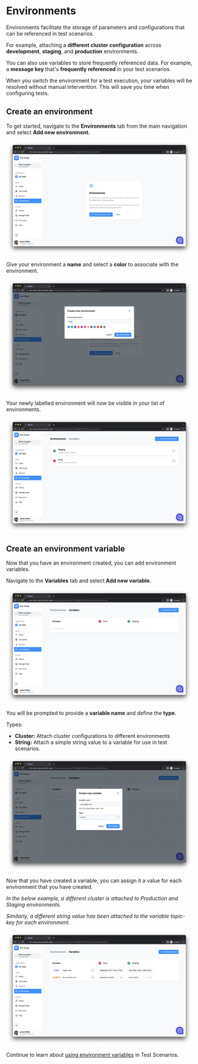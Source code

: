 # Environments

Environments facilitate the storage of parameters and configurations that can be referenced in test scenarios.&#x20;

For example, attaching a **different cluster configuration** across **development**, **staging**, and **production** environments.&#x20;

You can also use variables to store frequently referenced data. For example, a **message key** that's **frequently referenced** in your test scenarios.&#x20;

When you switch the environment for a test execution, your variables will be resolved without manual intervention. This will save you time when configuring tests.

## Create an environment

To get started, navigate to the **Environments** tab from the main navigation and select **Add new environment.**

![](<../../assets/image (133).png>)

Give your environment a **name** and select a **color** to associate with the environment.

![](<../../assets/image (61).png>)

Your newly labelled environment will now be visible in your list of environments.

![](<../../assets/image (7) (1).png>)

## Create an environment variable

Now that you have an environment created, you can add environment variables.

Navigate to the **Variables** tab and select **Add new variable.**

![](<../../assets/image (128).png>)

You will be prompted to provide a **variable name** and define the **type.**&#x20;

Types:

- **Cluster:** Attach cluster configurations to different environments
- **String:** Attach a simple string value to a variable for use in test scenarios.

![](<../../assets/image (33).png>)

Now that you have created a variable, you can assign it a value for each environment that you have created.&#x20;

_In the below example, a different cluster is attached to Production and Staging environments._

_Similarly, a different string value has been attached to the variable topic-key for each environment._

![](<../../assets/image (66).png>)

Continue to learn about [using environment variables](using-environment-variables) in Test Scenarios.
